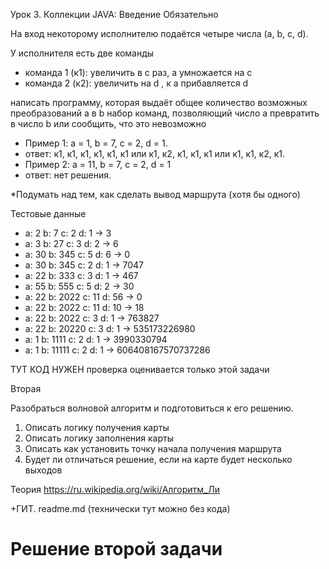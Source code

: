 Урок 3. Коллекции JAVA: Введение
Обязательно

На вход
некоторому исполнителю
подаётся четыре числа (a, b, c, d).

У исполнителя есть две команды
- команда 1 (к1): увеличить в с раз, а умножается на c
- команда 2 (к2): увеличить на d , к a прибавляется d

написать программу, которая выдаёт общее количество возможных преобразований a в b
набор команд, позволяющий число a превратить в число b или сообщить, что это
невозможно

- Пример 1: а = 1, b = 7, c = 2, d = 1.
- ответ: к1, к1, к1, к1, к1, к1 или к1, к2, к1, к1, к1 или к1, к1, к2, к1.
- Пример 2: а = 11, b = 7, c = 2, d = 1
- ответ: нет решения.

*Подумать над тем, как сделать вывод маршрута (хотя бы одного)

Тестовые данные

- a: 2 b: 7 c: 2 d: 1 -> 3
- a: 3 b: 27 c: 3 d: 2 -> 6
- a: 30 b: 345 c: 5 d: 6 -> 0
- a: 30 b: 345 c: 2 d: 1 -> 7047
- a: 22 b: 333 c: 3 d: 1 -> 467
- a: 55 b: 555 c: 5 d: 2 -> 30
- a: 22 b: 2022 c: 11 d: 56 -> 0
- a: 22 b: 2022 c: 11 d: 10 -> 18
- a: 22 b: 2022 c: 3 d: 1 -> 763827
- a: 22 b: 20220 c: 3 d: 1 -> 535173226980
- a: 1 b: 1111 c: 2 d: 1 -> 3990330794
- a: 1 b: 11111 c: 2 d: 1 -> 606408167570737286

ТУТ КОД НУЖЕН проверка оценивается только этой задачи

Вторая

Разобраться волновой алгоритм и подготовиться к его решению.
1. Описать логику получения карты
2. Описать логику заполнения карты
3. Описать как установить точку начала получения маршрута
4. Будет ли отличаться решение, если на карте будет несколько выходов

Теория https://ru.wikipedia.org/wiki/Алгоритм_Ли

+ГИТ. readme.md (технически тут можно без кода)

# Решение второй задачи

